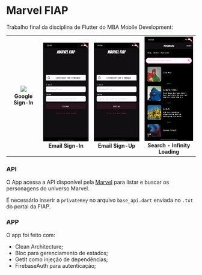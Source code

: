 # Marvel FIAP

Trabalho final da disciplina de Flutter do MBA Mobile Development:

<div style="text-align: center">
    <table>
        <tr>
            <td style="text-align: center">
                <img src="https://raw.githubusercontent.com/JHBitencourt/marvel_fiap/master/gifs_readme/googleSignIn.gif" width="200"/>
      </br><b>Google Sign-In</b>
            </td>            
            <td style="text-align: center">
                <img src="https://raw.githubusercontent.com/JHBitencourt/marvel_fiap/master/gifs_readme/loginEmail.gif" width="200"/>
      </br><b>Email Sign-In</b>
            </td>
            <td style="text-align: center">
                <img src="https://raw.githubusercontent.com/JHBitencourt/marvel_fiap/master/gifs_readme/signUp.gif" width="200"/>
      </br><b>Email Sign-Up</b>
            </td>
            <td style="text-align: center">
                <img src="https://raw.githubusercontent.com/JHBitencourt/marvel_fiap/master/gifs_readme/search.gif" width="200"/>
      </br><b>Search - Infinity Loading</b>
            </td>
        </tr>
    </table>
</div>

### API

O App acessa a API disponível pela [Marvel](https://developer.marvel.com/docs) para listar e buscar os personagens do universo Marvel.

É necessário inserir a `privateKey` no arquivo `base_api.dart` enviada no `.txt` do portal da FIAP.

### APP

O app foi feito com:

- Clean Architecture;
- Bloc para gerenciamento de estados;
- GetIt como injeção de dependências;
- FirebaseAuth para autenticação;
